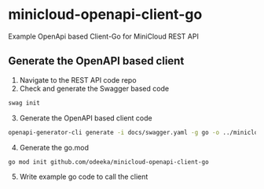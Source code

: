 # minicloud-openapi-client-go

Example OpenApi based Client-Go for MiniCloud REST API

## Generate the OpenAPI based client

1) Navigate to the REST API code repo
2) Check and generate the Swagger based code

```bash
swag init
```

3) Generate the OpenAPI based client code

```bash
openapi-generator-cli generate -i docs/swagger.yaml -g go -o ../minicloud-openapi-client-go/minicloud --additional-properties=packageName=minicloud
```

4) Generate the go.mod

```bash
go mod init github.com/odeeka/minicloud-openapi-client-go
```

5) Write example go code to call the client
